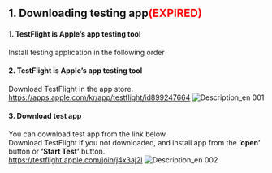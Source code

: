 ## 1. Downloading testing app<span style="color:red">(EXPIRED)</span>
#### 1. TestFlight is Apple’s app testing tool
Install testing application in the following order
#### 2. TestFlight is Apple’s app testing tool
Download TestFlight in the app store.<br>
https://apps.apple.com/kr/app/testflight/id899247664
![Description_en 001](https://github.com/DHIGHSOUL/UbicompLab-KNIH_iOSDataCollection/assets/73047755/dbbdf275-8b1d-4aca-acc3-eec849a6c084)
#### 3. Download test app
You can download test app from the link below.<br>
Download TestFlight if you not downloaded, and install app from the **‘open’** button or **‘Start Test’** button.<br>
https://testflight.apple.com/join/j4x3aj2l
![Description_en 002](https://github.com/DHIGHSOUL/UbicompLab-KNIH_iOSDataCollection/assets/73047755/54bb5c14-c6ee-4a49-a7b1-ef51bc809961)
